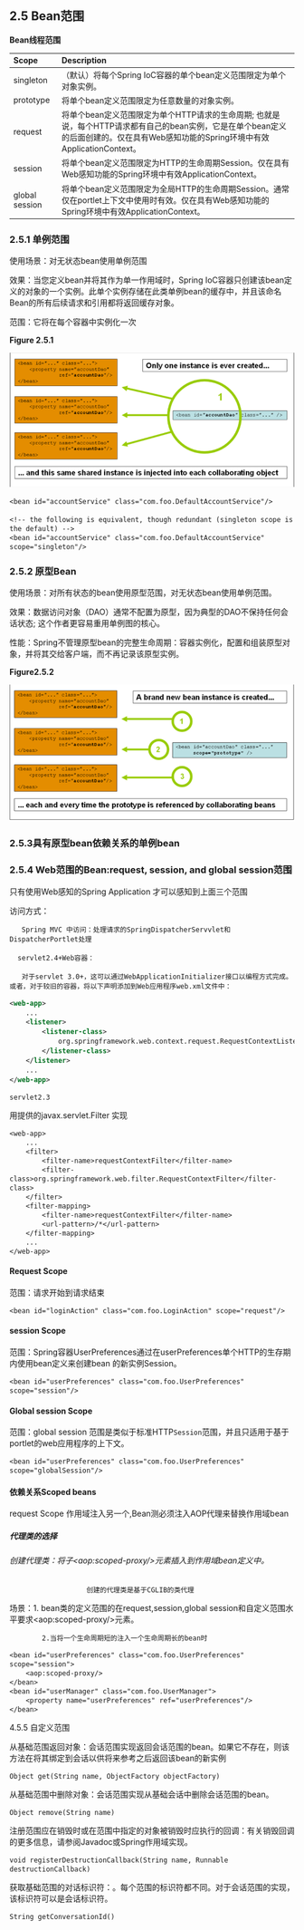 ## 2.5 Bean范围

**Bean线程范围**

| Scope | Description |
| :--- | :--- |
| singleton | （默认）将每个Spring IoC容器的单个bean定义范围限定为单个对象实例。 |
| prototype | 将单个bean定义范围限定为任意数量的对象实例。 |
| request | 将单个bean定义范围限定为单个HTTP请求的生命周期; 也就是说，每个HTTP请求都有自己的bean实例，它是在单个bean定义的后面创建的。仅在具有Web感知功能的Spring环境中有效ApplicationContext。 |
| session | 将单个bean定义范围限定为HTTP的生命周期Session。仅在具有Web感知功能的Spring环境中有效ApplicationContext。 |
| global session | 将单个bean定义范围限定为全局HTTP的生命周期Session。通常仅在portlet上下文中使用时有效。仅在具有Web感知功能的Spring环境中有效ApplicationContext。 |

### 2.5.1 单例范围

使用场景：对无状态bean使用单例范围

效果：当您定义bean并将其作为单一作用域时，Spring IoC容器只创建该bean定义的对象的一个实例。此单个实例存储在此类单例bean的缓存中，并且该命名Bean的所有后续请求和引用都将返回缓存对象。

范围：它将在每个容器中实例化一次

**Figure 2.5.1**

![](/assets/2_5_1.PNG)

```
<bean id="accountService" class="com.foo.DefaultAccountService"/>

<!-- the following is equivalent, though redundant (singleton scope is the default) -->
<bean id="accountService" class="com.foo.DefaultAccountService" scope="singleton"/>
```

### 2.5.2 原型Bean

使用场景：对所有状态的bean使用原型范围，对无状态bean使用单例范围。

效果：数据访问对象（DAO）通常不配置为原型，因为典型的DAO不保持任何会话状态; 这个作者更容易重用单例图的核心。

性能：Spring不管理原型bean的完整生命周期：容器实例化，配置和组装原型对象，并将其交给客户端，而不再记录该原型实例。

**Figure2.5.2**

![](/images/2_5_2.PNG)

### 2.5.3具有原型bean依赖关系的单例bean

### 2.5.4 Web范围的Bean:request, session, and global session范围

只有使用Web感知的Spring Application 才可以感知到上面三个范围

访问方式：

```
   Spring MVC 中访问：处理请求的SpringDispatcherServvlet和DispatcherPortlet处理

  servlet2.4+Web容器：

   对于servlet 3.0+，这可以通过WebApplicationInitializer接口以编程方式完成。或者，对于较旧的容器，将以下声明添加到Web应用程序web.xml文件中：
```

```XML
<web-app>
    ...
    <listener>
        <listener-class>
            org.springframework.web.context.request.RequestContextListener
        </listener-class>
    </listener>
    ...
</web-app>
```

```
servlet2.3
```

用提供的javax.servlet.Filter 实现

```
<web-app>
    ...
    <filter>
        <filter-name>requestContextFilter</filter-name>
        <filter-class>org.springframework.web.filter.RequestContextFilter</filter-class>
    </filter>
    <filter-mapping>
        <filter-name>requestContextFilter</filter-name>
        <url-pattern>/*</url-pattern>
    </filter-mapping>
    ...
</web-app>
```

#### Request Scope

范围：请求开始到请求结束

```
<bean id="loginAction" class="com.foo.LoginAction" scope="request"/>
```

#### session Scope

范围：Spring容器UserPreferences通过在userPreferences单个HTTP的生存期内使用bean定义来创建bean 的新实例Session。

```
<bean id="userPreferences" class="com.foo.UserPreferences" scope="session"/>
```

#### Global session Scope

范围：global session 范围是类似于标准HTTP`Session`范围，并且只适用于基于portlet的web应用程序的上下文。

```
<bean id="userPreferences" class="com.foo.UserPreferences" scope="globalSession"/>
```

#### 依赖关系Scoped beans

request Scope 作用域注入另一个,Bean测必须注入AOP代理来替换作用域bean

##### 代理类的选择

###### 创建代理类：将子&lt;aop:scoped-proxy/&gt;元素插入到作用域bean定义中。

                       创建的代理类是基于CGLIB的类代理

场景：1. bean类的定义范围的在request,session,global session和自定义范围水平要求&lt;aop:scoped-proxy/&gt;元素。

            2.当将一个生命周期短的注入一个生命周期长的bean时

```
<bean id="userPreferences" class="com.foo.UserPreferences" scope="session">
    <aop:scoped-proxy/>
</bean>
<bean id="userManager" class="com.foo.UserManager">
    <property name="userPreferences" ref="userPreferences"/>
</bean>
```

4.5.5 自定义范围

从基础范围返回对象：会话范围实现返回会话范围的bean。如果它不存在，则该方法在将其绑定到会话以供将来参考之后返回该bean的新实例

```
Object get(String name, ObjectFactory objectFactory)
```

从基础范围中删除对象：会话范围实现从基础会话中删除会话范围的bean。

```
Object remove(String name)
```

注册范围应在销毁时或在范围中指定的对象被销毁时应执行的回调：有关销毁回调的更多信息，请参阅Javadoc或Spring作用域实现。

```
void registerDestructionCallback(String name, Runnable destructionCallback)
```

获取基础范围的对话标识符：。每个范围的标识符都不同。对于会话范围的实现，该标识符可以是会话标识符。

```
String getConversationId()
```



